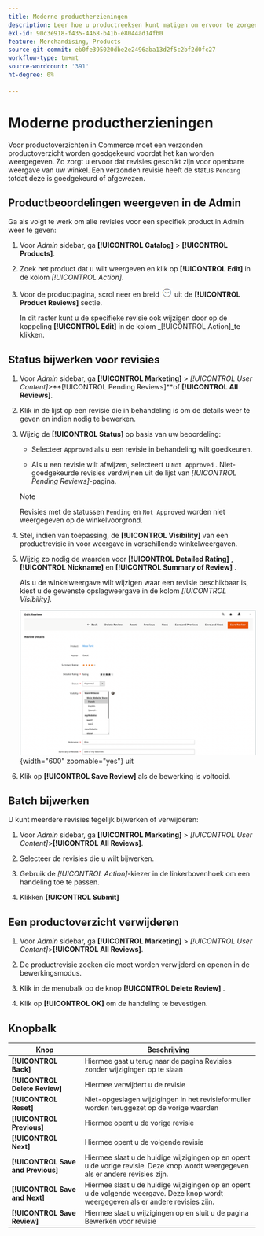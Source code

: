 ```yaml
---
title: Moderne productherzieningen
description: Leer hoe u productreeksen kunt matigen om ervoor te zorgen dat verzonden recensies geschikt zijn voor openbare weergave van uw winkel.
exl-id: 90c3e918-f435-4468-b41b-e8044ad14fb0
feature: Merchandising, Products
source-git-commit: eb0fe395020dbe2e2496aba13d2f5c2bf2d0fc27
workflow-type: tm+mt
source-wordcount: '391'
ht-degree: 0%

---
```


# Moderne productherzieningen

Voor productoverzichten in Commerce moet een verzonden productoverzicht worden goedgekeurd voordat het kan worden weergegeven. Zo zorgt u ervoor dat revisies geschikt zijn voor openbare weergave van uw winkel. Een verzonden revisie heeft de status `Pending` totdat deze is goedgekeurd of afgewezen.

## Productbeoordelingen weergeven in de Admin

Ga als volgt te werk om alle revisies voor een specifiek product in Admin weer te geven:

1. Voor _Admin_ sidebar, ga **[!UICONTROL Catalog]** > **[!UICONTROL Products]**.

1. Zoek het product dat u wilt weergeven en klik op **[!UICONTROL Edit]** in de kolom _[!UICONTROL Action]_.

1. Voor de productpagina, scrol neer en breid ![ selecteur van de Uitbreiding ](../assets/icon-display-expand.png) uit de **[!UICONTROL Product Reviews]** sectie.

   In dit raster kunt u de specifieke revisie ook wijzigen door op de koppeling **[!UICONTROL Edit]** in de kolom _[!UICONTROL Action]_te klikken.

## Status bijwerken voor revisies

1. Voor _Admin_ sidebar, ga **[!UICONTROL Marketing]** > _[!UICONTROL User Content]_>**[!UICONTROL Pending Reviews]**of **[!UICONTROL All Reviews]**.

1. Klik in de lijst op een revisie die in behandeling is om de details weer te geven en indien nodig te bewerken.

1. Wijzig de **[!UICONTROL Status]** op basis van uw beoordeling:

   - Selecteer `Approved` als u een revisie in behandeling wilt goedkeuren.

   - Als u een revisie wilt afwijzen, selecteert u `Not Approved` . Niet-goedgekeurde revisies verdwijnen uit de lijst van _[!UICONTROL Pending Reviews]_-pagina.

   >[!NOTE]
   >
   >Revisies met de statussen `Pending` en `Not Approved` worden niet weergegeven op de winkelvoorgrond.

1. Stel, indien van toepassing, de **[!UICONTROL Visibility]** van een productrevisie in voor weergave in verschillende winkelweergaven.

1. Wijzig zo nodig de waarden voor **[!UICONTROL Detailed Rating]** , **[!UICONTROL Nickname]** en **[!UICONTROL Summary of Review]** .

   Als u de winkelweergave wilt wijzigen waar een revisie beschikbaar is, kiest u de gewenste opslagweergave in de kolom _[!UICONTROL Visibility]_.

   ![ geef overzichtspagina ](./assets/edit-review-page.png){width="600" zoomable="yes"} uit

1. Klik op **[!UICONTROL Save Review]** als de bewerking is voltooid.

## Batch bijwerken

U kunt meerdere revisies tegelijk bijwerken of verwijderen:

1. Voor _Admin_ sidebar, ga **[!UICONTROL Marketing]** > _[!UICONTROL User Content]_>**[!UICONTROL All Reviews]**.

1. Selecteer de revisies die u wilt bijwerken.

1. Gebruik de _[!UICONTROL Action]_-kiezer in de linkerbovenhoek om een handeling toe te passen.

1. Klikken **[!UICONTROL Submit]**

## Een productoverzicht verwijderen

1. Voor _Admin_ sidebar, ga **[!UICONTROL Marketing]** > _[!UICONTROL User Content]_>**[!UICONTROL All Reviews]**.

1. De productrevisie zoeken die moet worden verwijderd en openen in de bewerkingsmodus.

1. Klik in de menubalk op de knop **[!UICONTROL Delete Review]** .

1. Klik op **[!UICONTROL OK]** om de handeling te bevestigen.

## Knopbalk

| Knop | Beschrijving |
|----------|--------------|
| **[!UICONTROL Back]** | Hiermee gaat u terug naar de pagina Revisies zonder wijzigingen op te slaan |
| **[!UICONTROL Delete Review]** | Hiermee verwijdert u de revisie |
| **[!UICONTROL Reset]** | Niet-opgeslagen wijzigingen in het revisieformulier worden teruggezet op de vorige waarden |
| **[!UICONTROL Previous]** | Hiermee opent u de vorige revisie |
| **[!UICONTROL Next]** | Hiermee opent u de volgende revisie |
| **[!UICONTROL Save and Previous]** | Hiermee slaat u de huidige wijzigingen op en opent u de vorige revisie. Deze knop wordt weergegeven als er andere revisies zijn. |
| **[!UICONTROL Save and Next]** | Hiermee slaat u de huidige wijzigingen op en opent u de volgende weergave. Deze knop wordt weergegeven als er andere revisies zijn. |
| **[!UICONTROL Save Review]** | Hiermee slaat u wijzigingen op en sluit u de pagina Bewerken voor revisie |
